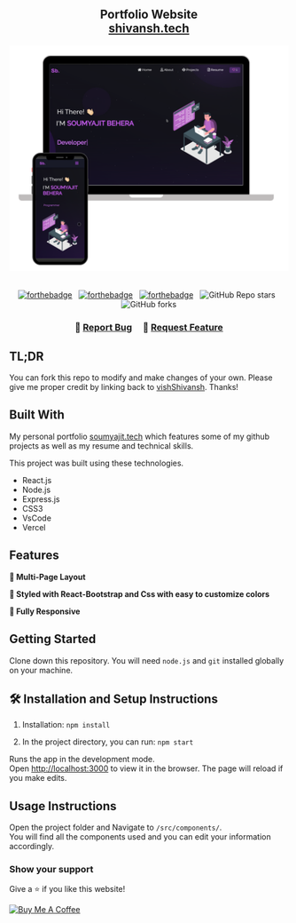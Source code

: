<h2 align="center">
  Portfolio Website <br/>
  <a href="https://soumyajit.vercel.app/" target="_blank">shivansh.tech</a>
</h2>
<div align="center">
  <img alt="Demo" src="./Images/readme-img1.png" />
</div>

<br/>

<center>

[![forthebadge](https://forthebadge.com/images/badges/built-with-love.svg)](https://forthebadge.com) &nbsp;
[![forthebadge](https://forthebadge.com/images/badges/made-with-javascript.svg)](https://forthebadge.com) &nbsp;
[![forthebadge](https://forthebadge.com/images/badges/open-source.svg)](https://forthebadge.com) &nbsp;
![GitHub Repo stars](https://img.shields.io/github/stars/vishShivansh/Portfolio?color=red&logo=github&style=for-the-badge) &nbsp;
![GitHub forks](https://img.shields.io/github/forks/vishShivansh/Portfolio?color=red&logo=github&style=for-the-badge)

</center>

<h3 align="center">
    🔹
    <a href="https://github.com/vishShivansh/Portfolio/issues">Report Bug</a> &nbsp; &nbsp;
    🔹
    <a href="https://github.com/vishShivansh/Portfolio/issues">Request Feature</a>
</h3>

## TL;DR

You can fork this repo to modify and make changes of your own. Please give me proper credit by linking back to [vishShivansh](https://github.com/vishShivansh/my-portfolio). Thanks!

## Built With

My personal portfolio <a href="https://soumyajit.vercel.app/" target="_blank">soumyajit.tech</a> which features some of my github projects as well as my resume and technical skills.<br/>

This project was built using these technologies.

- React.js
- Node.js
- Express.js
- CSS3
- VsCode
- Vercel

## Features

**📖 Multi-Page Layout**

**🎨 Styled with React-Bootstrap and Css with easy to customize colors**

**📱 Fully Responsive**

## Getting Started

Clone down this repository. You will need `node.js` and `git` installed globally on your machine.

## 🛠 Installation and Setup Instructions

1. Installation: `npm install`

2. In the project directory, you can run: `npm start`

Runs the app in the development mode.\
Open [http://localhost:3000](http://localhost:3000) to view it in the browser.
The page will reload if you make edits.

## Usage Instructions

Open the project folder and Navigate to `/src/components/`. <br/>
You will find all the components used and you can edit your information accordingly.

### Show your support

Give a ⭐ if you like this website!

<a href="https://www.buymeacoffee.com/soumyajit4419" target="_blank"><img src="https://cdn.buymeacoffee.com/buttons/v2/default-violet.png" alt="Buy Me A Coffee" height= "60px" width= "217px" ></a>
